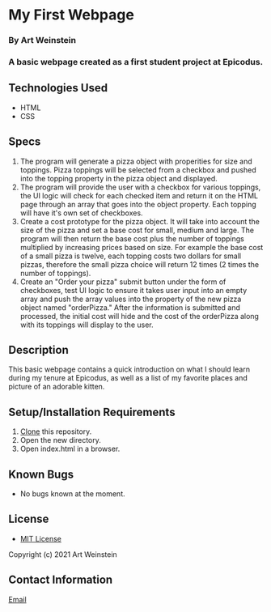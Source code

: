 # My First Webpage

### By Art Weinstein

### A basic webpage created as a first student project at Epicodus.

## Technologies Used

* HTML
* CSS

## Specs

1. The program will generate a pizza object with properities for size and toppings. Pizza toppings will be selected from a checkbox and pushed
into the topping property in the pizza object and displayed.
2. The program will provide the user with a checkbox for various toppings, the UI logic will check for each checked item and return it on the HTML page through an array that goes into the object property. Each topping will have it's own set of checkboxes.
3. Create a cost prototype for the pizza object. It will take into account the size of the pizza and set a base cost for small, medium and large. The program will then return the base cost plus the number of toppings multiplied by increasing prices based on size. For example the base cost of a small pizza is twelve, each topping costs two dollars for small pizzas, therefore the small pizza choice will return 12 times (2 times the number of toppings).
4. Create an "Order your pizza" submit button under the form of checkboxes, test UI logic to ensure it takes user input into an empty array and push the array values into the property of the new pizza object named "orderPizza." After the information is submitted and processed, the initial cost will hide and the cost of the orderPizza along with its toppings will display to the user. 


## Description

This basic webpage contains a quick introduction on what I should learn during my tenure at Epicodus, as well as a list of my favorite places and picture of an adorable kitten.

## Setup/Installation Requirements

1. [Clone](https://docs.github.com/en/github/creating-cloning-and-archiving-repositories/cloning-a-repository-from-github/cloning-a-repository) this repository.
2. Open the new directory.
3. Open index.html in a browser.

## Known Bugs

* No bugs known at the moment.

## License

* [MIT License](https://opensource.org/licenses/MIT)

Copyright (c) 2021 Art Weinstein

## Contact Information

[Email](artur.weintsein@gmail.com)